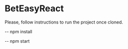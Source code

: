# BetEasyReact

Please, follow instructions to run the project once cloned.


-- npm install


-- npm start
